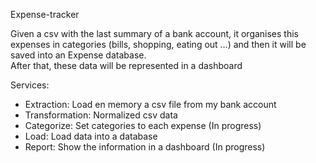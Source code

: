 Expense-tracker

Given a csv with the last summary of a bank account, it organises this expenses in categories 
(bills, shopping, eating out …) and then it will be saved into an Expense database.  
After that, these data will be represented in a dashboard

Services:

- Extraction: Load en memory a csv file from my bank account
- Transformation: Normalized csv data
- Categorize: Set categories to each expense (In progress)
- Load: Load data into a database
- Report: Show the information in a dashboard (In progress)



